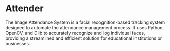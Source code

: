 # Attender
The Image Attendance System is a facial recognition-based tracking system designed to automate the attendance management process. It uses Python, OpenCV, and Dlib to accurately recognize and log individual faces, providing a streamlined and efficient solution for educational institutions or businesses.
